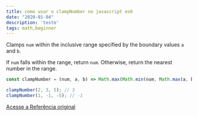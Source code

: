 ```yaml
---
title: como usar o clampNumber no javascript es6
date: "2020-01-04"
description: 'teste'
tags: math,beginner
---
```


Clamps `num` within the inclusive range specified by the boundary values `a` and `b`.

If `num` falls within the range, return `num`.
Otherwise, return the nearest number in the range.

```js
const clampNumber = (num, a, b) => Math.max(Math.min(num, Math.max(a, b)), Math.min(a, b));
```

```js
clampNumber(2, 3, 5); // 3
clampNumber(1, -1, -5); // -1
```


[Acesse a Referência original](http://github.com/30-seconds/)
